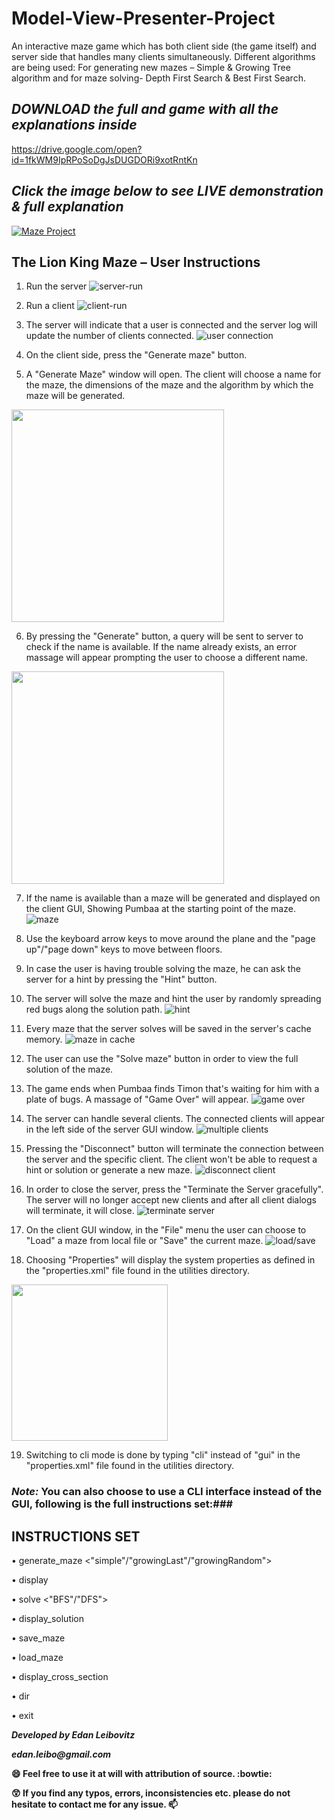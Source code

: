 # Model-View-Presenter-Project
An interactive maze game which has both client side (the game itself) and server side that handles many clients simultaneously. Different algorithms are being used: For generating new mazes – Simple &amp; Growing Tree algorithm and for maze solving- Depth First Search &amp; Best First Search.

## _DOWNLOAD the full and  game with all the explanations inside_ ##
https://drive.google.com/open?id=1fkWM9IpRPoSoDgJsDUGDORi9xotRntKn

## _Click the image below to see LIVE demonstration & full explanation_ ##
[![Maze Project](https://i.imgur.com/WzVm6qz.jpg)](https://www.youtube.com/watch?v=U2QG0PXBxic "Maze Project")

## The Lion King Maze – User Instructions ##
1. Run the server
![server-run](https://i.imgur.com/2Vijb7r.jpg)

2. Run a client
![client-run](https://i.imgur.com/rqrmRcY.jpg)

3. The server will indicate that a user is connected and the server log will update the
number of clients connected.
![user connection](https://i.imgur.com/mQdsBtr.jpg)

4. On the client side, press the "Generate maze" button.

5. A "Generate Maze" window will open. The client will choose a name for the maze,
the dimensions of the maze and the algorithm by which the maze will be generated.
<img src="https://i.imgur.com/JgLjfFz.jpg" width="340">

6. By pressing the "Generate" button, a query will be sent to server to check if the
name is available. If the name already exists, an error massage will appear
prompting the user to choose a different name.
<img src="https://i.imgur.com/P5H7VVb.jpg" width="340">

7. If the name is available than a maze will be generated and displayed on the client
GUI, Showing Pumbaa at the starting point of the maze.
![maze](https://i.imgur.com/mkw4ooC.jpg)

8. Use the keyboard arrow keys to move around the plane and the "page up"/"page
down" keys to move between floors.

9. In case the user is having trouble solving the maze, he can ask the server for a hint
by pressing the "Hint" button.

10. The server will solve the maze and hint the user by randomly spreading red bugs
along the solution path.
![hint](https://i.imgur.com/aSKpb1p.jpg)

11. Every maze that the server solves will be saved in the server's cache memory.
![maze in cache](https://i.imgur.com/j6TAKxc.jpg)

12. The user can use the "Solve maze" button in order to view the full solution of the
maze.

13. The game ends when Pumbaa finds Timon that's waiting for him with a plate of
bugs. A massage of "Game Over" will appear.
![game over](https://i.imgur.com/vUuLqz6.jpg)

14. The server can handle several clients. The connected clients will appear in the left
side of the server GUI window.
![multiple clients](https://i.imgur.com/TKTQbOW.jpg)

15. Pressing the "Disconnect" button will terminate the connection between the server
and the specific client. The client won't be able to request a hint or solution or
generate a new maze.
![disconnect client](https://i.imgur.com/54nZx8i.jpg)

16. In order to close the server, press the "Terminate the Server gracefully". The server
will no longer accept new clients and after all client dialogs will terminate, it will
close.
![terminate server](https://i.imgur.com/UTGVRL7.jpg)

17. On the client GUI window, in the "File" menu the user can choose to "Load" a maze
from local file or "Save" the current maze.
![load/save](https://i.imgur.com/ezqb3xo.jpg)

18. Choosing "Properties" will display the system properties as defined in the
"properties.xml" file found in the utilities directory.
<img src="https://i.imgur.com/HH787vc.jpg" width="250">

19. Switching to cli mode is done by typing "cli" instead of "gui" in the "properties.xml"
file found in the utilities directory.


### _Note:_ You can also choose to use a CLI interface instead of the GUI, following is the full instructions set:###

## INSTRUCTIONS SET
•	generate_maze
<name> <z> <y> <x> <"simple"/"growingLast"/"growingRandom">

•	display <name>

•	solve <name> <"BFS"/"DFS">

•	display_solution <name>

•	save_maze <name> <file name>

•	load_maze <file name> <name>

•	display_cross_section <line number> <axis> <name>

•	dir <path>

•	exit

**_Developed by Edan Leibovitz_**

**_edan.leibo@gmail.com_**

**:smile: Feel free to use it at will with attribution of source. :bowtie:**

**:astonished: If you find any typos, errors, inconsistencies etc. please do not hesitate to contact me for any issue. :mailbox:**

